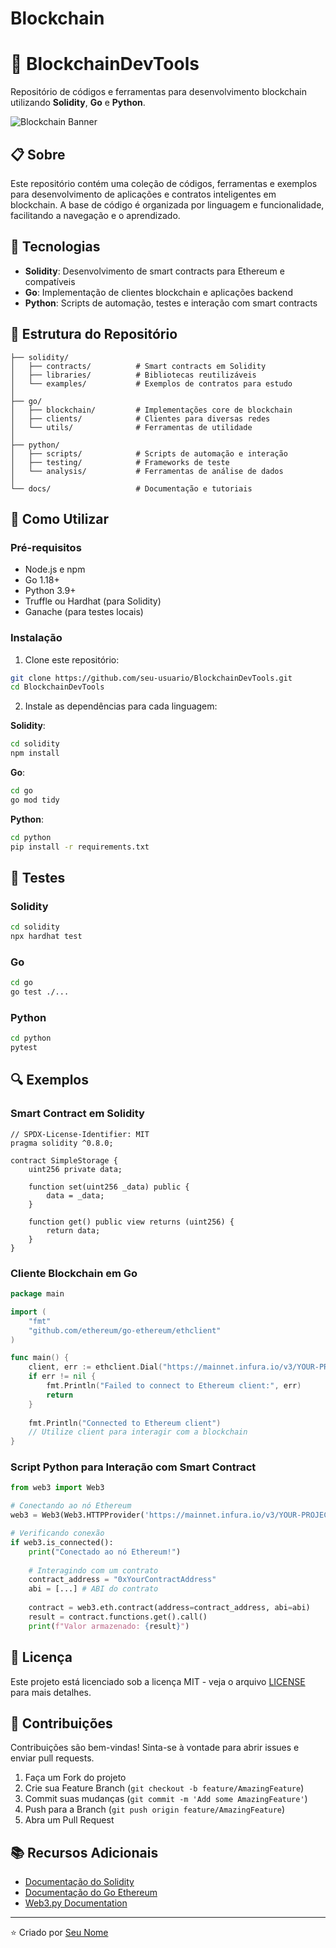 # Blockchain
# 🔗 BlockchainDevTools

Repositório de códigos e ferramentas para desenvolvimento blockchain utilizando **Solidity**, **Go** e **Python**.

![Blockchain Banner](https://via.placeholder.com/800x200?text=Blockchain+Development+Tools)

## 📋 Sobre

Este repositório contém uma coleção de códigos, ferramentas e exemplos para desenvolvimento de aplicações e contratos inteligentes em blockchain. A base de código é organizada por linguagem e funcionalidade, facilitando a navegação e o aprendizado.

## 🔧 Tecnologias

- **Solidity**: Desenvolvimento de smart contracts para Ethereum e compatíveis
- **Go**: Implementação de clientes blockchain e aplicações backend
- **Python**: Scripts de automação, testes e interação com smart contracts

## 📁 Estrutura do Repositório

```
├── solidity/
│   ├── contracts/          # Smart contracts em Solidity
│   ├── libraries/          # Bibliotecas reutilizáveis
│   └── examples/           # Exemplos de contratos para estudo
│
├── go/
│   ├── blockchain/         # Implementações core de blockchain
│   ├── clients/            # Clientes para diversas redes
│   └── utils/              # Ferramentas de utilidade
│
├── python/
│   ├── scripts/            # Scripts de automação e interação
│   ├── testing/            # Frameworks de teste
│   └── analysis/           # Ferramentas de análise de dados
│
└── docs/                   # Documentação e tutoriais
```

## 🚀 Como Utilizar

### Pré-requisitos

- Node.js e npm
- Go 1.18+
- Python 3.9+
- Truffle ou Hardhat (para Solidity)
- Ganache (para testes locais)

### Instalação

1. Clone este repositório:
```bash
git clone https://github.com/seu-usuario/BlockchainDevTools.git
cd BlockchainDevTools
```

2. Instale as dependências para cada linguagem:

**Solidity**:
```bash
cd solidity
npm install
```

**Go**:
```bash
cd go
go mod tidy
```

**Python**:
```bash
cd python
pip install -r requirements.txt
```

## 🧪 Testes

### Solidity
```bash
cd solidity
npx hardhat test
```

### Go
```bash
cd go
go test ./...
```

### Python
```bash
cd python
pytest
```

## 🔍 Exemplos

### Smart Contract em Solidity

```solidity
// SPDX-License-Identifier: MIT
pragma solidity ^0.8.0;

contract SimpleStorage {
    uint256 private data;
    
    function set(uint256 _data) public {
        data = _data;
    }
    
    function get() public view returns (uint256) {
        return data;
    }
}
```

### Cliente Blockchain em Go

```go
package main

import (
    "fmt"
    "github.com/ethereum/go-ethereum/ethclient"
)

func main() {
    client, err := ethclient.Dial("https://mainnet.infura.io/v3/YOUR-PROJECT-ID")
    if err != nil {
        fmt.Println("Failed to connect to Ethereum client:", err)
        return
    }
    
    fmt.Println("Connected to Ethereum client")
    // Utilize client para interagir com a blockchain
}
```

### Script Python para Interação com Smart Contract

```python
from web3 import Web3

# Conectando ao nó Ethereum
web3 = Web3(Web3.HTTPProvider('https://mainnet.infura.io/v3/YOUR-PROJECT-ID'))

# Verificando conexão
if web3.is_connected():
    print("Conectado ao nó Ethereum!")
    
    # Interagindo com um contrato
    contract_address = "0xYourContractAddress"
    abi = [...] # ABI do contrato
    
    contract = web3.eth.contract(address=contract_address, abi=abi)
    result = contract.functions.get().call()
    print(f"Valor armazenado: {result}")
```

## 📄 Licença

Este projeto está licenciado sob a licença MIT - veja o arquivo [LICENSE](LICENSE) para mais detalhes.

## 🤝 Contribuições

Contribuições são bem-vindas! Sinta-se à vontade para abrir issues e enviar pull requests.

1. Faça um Fork do projeto
2. Crie sua Feature Branch (`git checkout -b feature/AmazingFeature`)
3. Commit suas mudanças (`git commit -m 'Add some AmazingFeature'`)
4. Push para a Branch (`git push origin feature/AmazingFeature`)
5. Abra um Pull Request

## 📚 Recursos Adicionais

- [Documentação do Solidity](https://docs.soliditylang.org/)
- [Documentação do Go Ethereum](https://geth.ethereum.org/docs/)
- [Web3.py Documentation](https://web3py.readthedocs.io/)

---

⭐️ Criado por [Seu Nome](https://github.com/seu-usuario)
